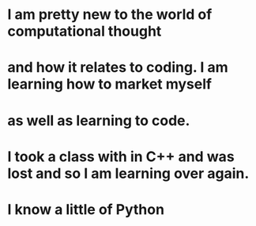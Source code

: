 # I am pretty new to the world of computational thought
# and how it relates to coding. I am learning how to market myself
# as well as learning to code.
# I took a class with in C++ and was lost and so I am learning over again.
# I know a little of Python
